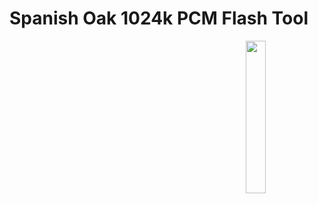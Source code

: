 # Spanish Oak 1024k PCM Flash Tool



<img src="https://github.com/user-attachments/assets/43a38fd5-3ccb-4d68-9ff8-fa1d7500c8fd" width="25%" height="25%" align="right"/>
